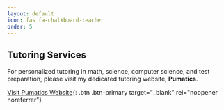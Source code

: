 ```yaml
---
layout: default
icon: fas fa-chalkboard-teacher
order: 5
---
```


## Tutoring Services

For personalized tutoring in math, science, computer science, and test preparation, please visit my dedicated tutoring website, **Pumatics**.

[Visit Pumatics Website](https://www.pumatics.com){: .btn .btn-primary target="_blank" rel="noopener noreferrer"}
